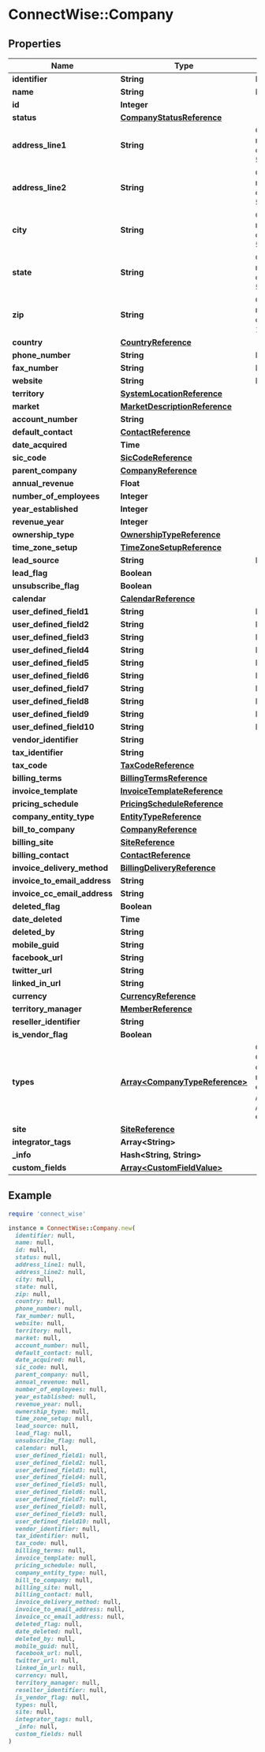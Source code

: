 # ConnectWise::Company

## Properties

| Name | Type | Description | Notes |
| ---- | ---- | ----------- | ----- |
| **identifier** | **String** |  Max length: 30; |  |
| **name** | **String** |  Max length: 50; |  |
| **id** | **Integer** |  | [optional] |
| **status** | [**CompanyStatusReference**](CompanyStatusReference.md) |  | [optional] |
| **address_line1** | **String** | Gets or sets at least one address field is required -- addressLine1, addressLine2, city, state, zip and/or country. Max length: 50; | [optional] |
| **address_line2** | **String** | Gets or sets at least one address field is required -- addressLine1, addressLine2, city, state, zip and/or country. Max length: 50; | [optional] |
| **city** | **String** | Gets or sets at least one address field is required -- addressLine1, addressLine2, city, state, zip and/or country. Max length: 50; | [optional] |
| **state** | **String** | Gets or sets at least one address field is required -- addressLine1, addressLine2, city, state, zip and/or country. Max length: 50; | [optional] |
| **zip** | **String** | Gets or sets at least one address field is required -- addressLine1, addressLine2, city, state, zip and/or country. Max length: 12; | [optional] |
| **country** | [**CountryReference**](CountryReference.md) |  | [optional] |
| **phone_number** | **String** |  Max length: 30; | [optional] |
| **fax_number** | **String** |  Max length: 30; | [optional] |
| **website** | **String** |  Max length: 255; | [optional] |
| **territory** | [**SystemLocationReference**](SystemLocationReference.md) |  | [optional] |
| **market** | [**MarketDescriptionReference**](MarketDescriptionReference.md) |  | [optional] |
| **account_number** | **String** |  | [optional] |
| **default_contact** | [**ContactReference**](ContactReference.md) |  | [optional] |
| **date_acquired** | **Time** |  | [optional] |
| **sic_code** | [**SicCodeReference**](SicCodeReference.md) |  | [optional] |
| **parent_company** | [**CompanyReference**](CompanyReference.md) |  | [optional] |
| **annual_revenue** | **Float** |  | [optional] |
| **number_of_employees** | **Integer** |  | [optional] |
| **year_established** | **Integer** |  | [optional] |
| **revenue_year** | **Integer** |  | [optional] |
| **ownership_type** | [**OwnershipTypeReference**](OwnershipTypeReference.md) |  | [optional] |
| **time_zone_setup** | [**TimeZoneSetupReference**](TimeZoneSetupReference.md) |  | [optional] |
| **lead_source** | **String** |  Max length: 50; | [optional] |
| **lead_flag** | **Boolean** |  | [optional] |
| **unsubscribe_flag** | **Boolean** |  | [optional] |
| **calendar** | [**CalendarReference**](CalendarReference.md) |  | [optional] |
| **user_defined_field1** | **String** |  Max length: 50; | [optional] |
| **user_defined_field2** | **String** |  Max length: 50; | [optional] |
| **user_defined_field3** | **String** |  Max length: 50; | [optional] |
| **user_defined_field4** | **String** |  Max length: 50; | [optional] |
| **user_defined_field5** | **String** |  Max length: 50; | [optional] |
| **user_defined_field6** | **String** |  Max length: 50; | [optional] |
| **user_defined_field7** | **String** |  Max length: 50; | [optional] |
| **user_defined_field8** | **String** |  Max length: 50; | [optional] |
| **user_defined_field9** | **String** |  Max length: 50; | [optional] |
| **user_defined_field10** | **String** |  Max length: 50; | [optional] |
| **vendor_identifier** | **String** |  | [optional] |
| **tax_identifier** | **String** |  | [optional] |
| **tax_code** | [**TaxCodeReference**](TaxCodeReference.md) |  | [optional] |
| **billing_terms** | [**BillingTermsReference**](BillingTermsReference.md) |  | [optional] |
| **invoice_template** | [**InvoiceTemplateReference**](InvoiceTemplateReference.md) |  | [optional] |
| **pricing_schedule** | [**PricingScheduleReference**](PricingScheduleReference.md) |  | [optional] |
| **company_entity_type** | [**EntityTypeReference**](EntityTypeReference.md) |  | [optional] |
| **bill_to_company** | [**CompanyReference**](CompanyReference.md) |  | [optional] |
| **billing_site** | [**SiteReference**](SiteReference.md) |  | [optional] |
| **billing_contact** | [**ContactReference**](ContactReference.md) |  | [optional] |
| **invoice_delivery_method** | [**BillingDeliveryReference**](BillingDeliveryReference.md) |  | [optional] |
| **invoice_to_email_address** | **String** |  | [optional] |
| **invoice_cc_email_address** | **String** |  | [optional] |
| **deleted_flag** | **Boolean** |  | [optional] |
| **date_deleted** | **Time** |  | [optional] |
| **deleted_by** | **String** |  | [optional] |
| **mobile_guid** | **String** |  | [optional] |
| **facebook_url** | **String** |  | [optional] |
| **twitter_url** | **String** |  | [optional] |
| **linked_in_url** | **String** |  | [optional] |
| **currency** | [**CurrencyReference**](CurrencyReference.md) |  | [optional] |
| **territory_manager** | [**MemberReference**](MemberReference.md) |  | [optional] |
| **reseller_identifier** | **String** |  | [optional] |
| **is_vendor_flag** | **Boolean** |  | [optional] |
| **types** | [**Array&lt;CompanyTypeReference&gt;**](CompanyTypeReference.md) | Gets or sets integrer array of Company_Type_Recids to be assigned to company that can be passed in only during new company creation (post)             To update existing companies type, use the /company/companyTypeAssociations or /company/companies/{ID}/typeAssociations endpoints. | [optional] |
| **site** | [**SiteReference**](SiteReference.md) |  | [optional] |
| **integrator_tags** | **Array&lt;String&gt;** |  | [optional] |
| **_info** | **Hash&lt;String, String&gt;** |  | [optional] |
| **custom_fields** | [**Array&lt;CustomFieldValue&gt;**](CustomFieldValue.md) |  | [optional] |

## Example

```ruby
require 'connect_wise'

instance = ConnectWise::Company.new(
  identifier: null,
  name: null,
  id: null,
  status: null,
  address_line1: null,
  address_line2: null,
  city: null,
  state: null,
  zip: null,
  country: null,
  phone_number: null,
  fax_number: null,
  website: null,
  territory: null,
  market: null,
  account_number: null,
  default_contact: null,
  date_acquired: null,
  sic_code: null,
  parent_company: null,
  annual_revenue: null,
  number_of_employees: null,
  year_established: null,
  revenue_year: null,
  ownership_type: null,
  time_zone_setup: null,
  lead_source: null,
  lead_flag: null,
  unsubscribe_flag: null,
  calendar: null,
  user_defined_field1: null,
  user_defined_field2: null,
  user_defined_field3: null,
  user_defined_field4: null,
  user_defined_field5: null,
  user_defined_field6: null,
  user_defined_field7: null,
  user_defined_field8: null,
  user_defined_field9: null,
  user_defined_field10: null,
  vendor_identifier: null,
  tax_identifier: null,
  tax_code: null,
  billing_terms: null,
  invoice_template: null,
  pricing_schedule: null,
  company_entity_type: null,
  bill_to_company: null,
  billing_site: null,
  billing_contact: null,
  invoice_delivery_method: null,
  invoice_to_email_address: null,
  invoice_cc_email_address: null,
  deleted_flag: null,
  date_deleted: null,
  deleted_by: null,
  mobile_guid: null,
  facebook_url: null,
  twitter_url: null,
  linked_in_url: null,
  currency: null,
  territory_manager: null,
  reseller_identifier: null,
  is_vendor_flag: null,
  types: null,
  site: null,
  integrator_tags: null,
  _info: null,
  custom_fields: null
)
```

